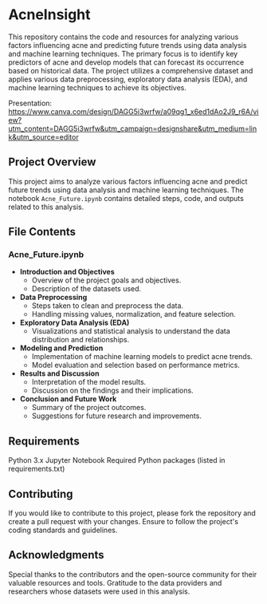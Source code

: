 # AcneInsight
This repository contains the code and resources for analyzing various factors influencing acne and predicting future trends using data analysis and machine learning techniques. The primary focus is to identify key predictors of acne and develop models that can forecast its occurrence based on historical data. The project utilizes a comprehensive dataset and applies various data preprocessing, exploratory data analysis (EDA), and machine learning techniques to achieve its objectives.

Presentation:
https://www.canva.com/design/DAGG5i3wrfw/a09qg1_x6ed1dAo2J9_r6A/view?utm_content=DAGG5i3wrfw&utm_campaign=designshare&utm_medium=link&utm_source=editor

## Project Overview
This project aims to analyze various factors influencing acne and predict future trends using data analysis and machine learning techniques. The notebook `Acne_Future.ipynb` contains detailed steps, code, and outputs related to this analysis.

## File Contents
### Acne_Future.ipynb
- **Introduction and Objectives**
  - Overview of the project goals and objectives.
  - Description of the datasets used.
- **Data Preprocessing**
  - Steps taken to clean and preprocess the data.
  - Handling missing values, normalization, and feature selection.
- **Exploratory Data Analysis (EDA)**
  - Visualizations and statistical analysis to understand the data distribution and relationships.
- **Modeling and Prediction**
  - Implementation of machine learning models to predict acne trends.
  - Model evaluation and selection based on performance metrics.
- **Results and Discussion**
  - Interpretation of the model results.
  - Discussion on the findings and their implications.
- **Conclusion and Future Work**
  - Summary of the project outcomes.
  - Suggestions for future research and improvements.

## Requirements
Python 3.x
Jupyter Notebook
Required Python packages (listed in requirements.txt)

## Contributing
If you would like to contribute to this project, please fork the repository and create a pull request with your changes. Ensure to follow the project's coding standards and guidelines.

## Acknowledgments
Special thanks to the contributors and the open-source community for their valuable resources and tools.
Gratitude to the data providers and researchers whose datasets were used in this analysis.
